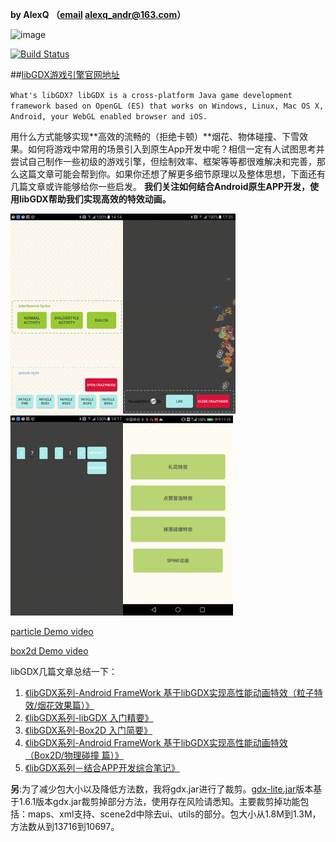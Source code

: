 **by AlexQ （[email](alexq_andr@163.com) alexq_andr@163.com）**

![image](http://7xox5k.com1.z0.glb.clouddn.com/15-12-5/13896084.jpg)

[![Build Status](https://travis-ci.org/qjoy/libGDX-Android-AppEffect.svg?branch=master)](https://travis-ci.org/qjoy/libGDX-Android-AppEffect)


##[libGDX游戏引擎官网地址](http://libgdx.badlogicgames.com)

`What's libGDX?
libGDX is a cross-platform Java game development framework based on OpenGL (ES) that works on Windows, Linux, Mac OS X, Android, your WebGL enabled browser and iOS.`

用什么方式能够实现**高效的流畅的（拒绝卡顿）**烟花、物体碰撞、下雪效果。如何将游戏中常用的场景引入到原生App开发中呢？相信一定有人试图思考并尝试自己制作一些初级的游戏引擎，但绘制效率、框架等等都很难解决和完善，那么这篇文章可能会帮到你。如果你还想了解更多细节原理以及整体思想，下面还有几篇文章或许能够给你一些启发。
**我们关注如何结合Android原生APP开发，使用libGDX帮助我们实现高效的特效动画。**

![](./cover1.gif)![](./cover2.gif)![](./cover3.gif)![](./cover4.gif)

[particle Demo video](http://v.youku.com/v_show/id_XMTQwOTIyMjIyOA==.html)

[box2d Demo video](http://v.youku.com/v_show/id_XMTY1MDE4NzM4OA==.html)


libGDX几篇文章总结一下：

1. [《libGDX系列-Android FrameWork 基于libGDX实现高性能动画特效（粒子特效/烟花效果篇）》](http://alexq.farbox.com/post/2015-12-11)
2. [《libGDX系列-libGDX 入门精要》](http://alexq.farbox.com/post/libgdx)
3. [《libGDX系列-Box2D 入门简要》](http://alexq.farbox.com/post/box2d-ru-men-jian-yao)
4. [《libGDX系列-Android FrameWork 基于libGDX实现高性能动画特效（Box2D/物理碰撞 篇）》](http://alexq.farbox.com/post/android-framework-ji-yu-libgdxshi-xian-gao-xing-neng-dong-hua-te-xiao-box2d/wu-li-peng-zhuang-pian)
5. [《libGDX系列－结合APP开发综合笔记》](http://alexq.farbox.com/post/libgdxxi-lie-ji-yu-appzong-he-bi-ji)


**另**:为了减少包大小以及降低方法数，我将gdx.jar进行了裁剪。[gdx-lite.jar](http://7xox5k.com1.z0.glb.clouddn.com/gdx-lite.jar)版本基于1.6.1版本gdx.jar裁剪掉部分方法，使用存在风险请悉知。主要裁剪掉功能包括：maps、xml支持、scene2d中除去ui、utils的部分。包大小从1.8M到1.3M，方法数从到13716到10697。
